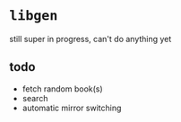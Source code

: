 # `libgen`

still super in progress, can't do anything yet

## todo

- fetch random book(s)
- search
- automatic mirror switching
